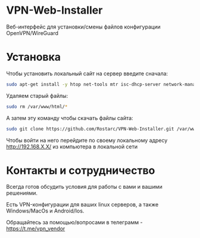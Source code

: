# VPN-Web-Installer

Веб-интерфейс для установки/смены файлов конфигурации OpenVPN/WireGuard

# Установка
Чтобы установить локальный сайт на сервер введите сначала:
```bash
sudo apt-get install -y htop net-tools mtr isc-dhcp-server network-manager wireguard openvpn apache2 php git iptables-persistent openssh-server resolvconf speedtest-cli nload libapache2-mod-php
```
Удаляем старый файлы:
```bash
sudo rm /var/www/html/*
```
А затем эту команду чтобы скачать файлы сайта:
```bash
sudo git clone https://github.com/Rostarc/VPN-Web-Installer.git /var/www/html
```
Чтобы войти на него перейдите по своему локальному адресу  http://192.168.X.X/ из компьютера в локальной сети

# Контакты и сотрудничество
Всегда готов обсудить условия для работы с вами и вашими решениями.

Есть VPN-конфигурации для ваших linux серверов, а также Windows/MacOs и Android/Ios.

Обращайтесь за помощью/вопросами в телеграмм - https://t.me/vpn_vendor
